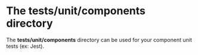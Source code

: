 # The **tests/unit/components** directory

The **tests/unit/components** directory can be used for your component unit tests (ex: Jest).
